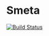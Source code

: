 # Smeta
[![Build Status](https://travis-ci.com/d-radzyuk/Smeta.svg?branch=master)](https://travis-ci.com/d-radzyuk/Smeta)
